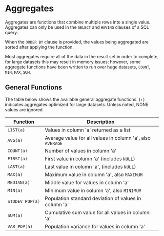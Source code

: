 # Aggregates

Aggregates are functions that combine multiple rows into a single value. Aggregates can only be used in the `SELECT` and `HAVING` clauses of a SQL query.

When the `ORDER BY` clause is provided, the values being aggregated are sorted after applying the function. 

Most aggregates require all of the data in the result set in order to complete, for large datasets this may result in memory issues; however, some aggregate functions have been written to run over huge datasets, `COUNT`, `MIN`, `MAX`, `SUM`.

## General Functions

The table below shows the available general aggregate functions. (+) indicates aggregates optimized for large datasets. Unless noted, NONE values are ignored.

Function        | Description 
--------------- | ----------------------------------------------------------------
`LIST(a)`       | Values in column 'a' returned as a list
`AVG(a)`        | Average value for all values in column 'a', also `AVERAGE`
`COUNT(a)`      | Number of values in column 'a'
`FIRST(a)`      | First value in column 'a' (includes `NULL`)
`LAST(a)`       | Last value in column 'a', (includes `NULL`)
`MAX(a)`        | Maximum value in column 'a', also `MAXIMUM`
`MEDIAN(a)`     | Middle value for values in column 'a'
`MIN(a)`        | Minimum value in column 'a', also `MINIMUM`
`STDDEV_POP(a)` | Population standard deviation of values in column 'a'
`SUM(a)`        | Cumulative sum value for all values in column 'a'
`VAR_POP(a)`    | Population variance for values in column 'a'
